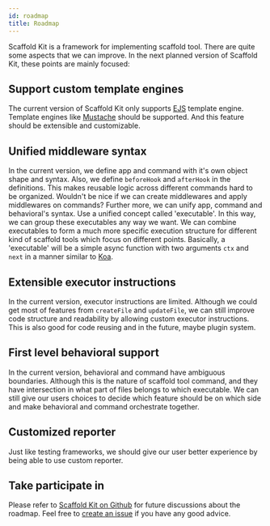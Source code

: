 ```yaml
---
id: roadmap
title: Roadmap
---
```


Scaffold Kit is a framework for implementing scaffold tool. There are quite some
aspects that we can improve. In the next planned version of Scaffold Kit, these
points are mainly focused:

## Support custom template engines

The current version of Scaffold Kit only supports [EJS](https://ejs.co) template
engine. Template engines like [Mustache](https://mustache.github.io) should be
supported. And this feature should be extensible and customizable.

## Unified middleware syntax

In the current version, we define app and command with it's own object shape and
syntax. Also, we define `beforeHook` and `afterHook` in the definitions. This
makes reusable logic across different commands hard to be organized. Wouldn't be
nice if we can create middlewares and apply middlewares on commands? Further
more, we can unify app, command and behavioral's syntax. Use a unified concept
called 'executable'. In this way, we can group these executables any way we
want. We can combine executables to form a much more specific execution
structure for different kind of scaffold tools which focus on different points.
Basically, a 'executable' will be a simple async function with two arguments
`ctx` and `next` in a manner similar to [Koa](https://koajs.com).

## Extensible executor instructions

In the current version, executor instructions are limited. Although we could get
most of features from `createFile` and `updateFile`, we can still improve code
structure and readability by allowing custom executor instructions. This is also
good for code reusing and in the future, maybe plugin system.

## First level behavioral support

In the current version, behavioral and command have ambiguous boundaries.
Although this is the nature of scaffold tool command, and they have intersection
in what part of files belongs to which executable. We can still give our users
choices to decide which feature should be on which side and make behavioral and
command orchestrate together.

## Customized reporter

Just like testing frameworks, we should give our user better experience by being
able to use custom reporter.

## Take participate in

Please refer to [Scaffold Kit on
Github](https://github.com/zhangkaiyulw/scaffold-kit/) for future discussions
about the roadmap. Feel free to [create an
issue](https://github.com/zhangkaiyulw/scaffold-kit/issues/new) if you have any
good advice.
